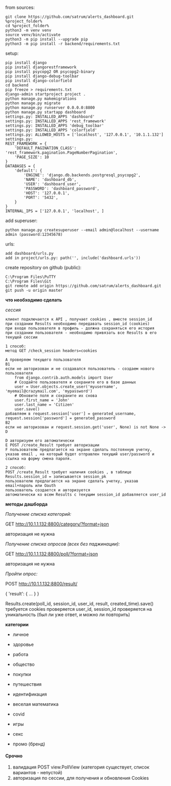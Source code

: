 from sources:

    git clone https://github.com/satrum/alerts_dashboard.git %project_folder%
    cd %project_folder%
    python3 -m venv venv
    source venv/bin/activate
    python3 -m pip install --upgrade pip
    python3 -m pip install -r backend/requirements.txt

setup:

    pip install django
    pip install djangorestframework
    pip install psycopg2 OR psycopg2-binary
    pip install django-debug-toolbar
    pip install django-colorfield
    cd backend
    pip freeze > requirements.txt
    django-admin startproject project .
    python manage.py makemigrations
    python manage.py migrate
    python manage.py runserver 0.0.0.0:8800
    python manage.py startapp dashboard
    settings.py: INSTALLED_APPS 'dashboard'
    settings.py: INSTALLED_APPS 'rest_framework'
    settings.py: INSTALLED_APPS 'debug_toolbar'
    settings.py: INSTALLED_APPS 'colorfield'
    settings.py: ALLOWED_HOSTS = ['localhost', '127.0.0.1', '10.1.1.132']
    settings.py:
    REST_FRAMEWORK = {
        'DEFAULT_PAGINATION_CLASS': 'rest_framework.pagination.PageNumberPagination',
        'PAGE_SIZE': 10
    }
    DATABASES = {
        'default': {
            'ENGINE': 'django.db.backends.postgresql_psycopg2',
            'NAME': 'dashboard_db',
            'USER': 'dashboard_user',
            'PASSWORD': 'dashboard_password',
            'HOST': '127.0.0.1',
            'PORT': '5432',
        }
    }
    INTERNAL_IPS = ['127.0.0.1', 'localhost', ]


add superuser:

    python manage.py createsuperuser --email admin@localhost --username admin (password:12345678)

urls:

    add dashboard/urls.py
    add in project/urls.py: path('', include('dashboard.urls'))


create repository on github (public):

    C:\Program Files\PuTTY
    C:\Program Files\Git
    git remote add origin https://github.com/satrum/alerts_dashboard.git
    git push -u origin master



__что необходимо сделать__

*сессия*
```
клиент подключается к API , получает cookies , вместе session_id
при создании Results необходимо передавать session_id (cookies)
при входе пользователя в профиль - должна сохраняться его история
при создании пользователя - необходимо привязать все Results в его текущей сессии

1 способ:
метод GET /check_session headers=cookies

A проверяем текущего пользователя
B1 
если не авторизован и не создавался пользователь - создаем нового пользователя
    from django.contrib.auth.models import User
    # Создайте пользователя и сохраните его в базе данных
    user = User.objects.create_user('myusername', 'myemail@crazymail.com', 'mypassword')
    # Обновите поля и сохраните их снова
    user.first_name = 'John'
    user.last_name = 'Citizen'
    user.save()
добавляем в request.session['user'] = generated_username, request.session['password'] = generated_password
B2
если не авторизован и request.session.get('user', None) is not None -> D

D авторизуем его автоматически
E POST /create_Result требует авторизации
F пользователю предлагается на экране сделать постоянную учетку, указав email , на который будет отправлен текущий user/password и ссылка на форму смена пароля.

2 способ:
POST /create_Result требует наличия cookies , в таблице Results.session_id = записывается session_pk
пользователю предлагается на экране сделать учетку, указав email+пароль или Oauth
пользователь создается и авторизуется
автоматически ко всем Results с текущим session_id добавляется user_id
```

**методы дашборда**

*Получение списка категорий:*

GET http://10.1.1.132:8800/category/?format=json

авторизация не нужна

*Получение списка опросов (всех без паджинации):*

GET http://10.1.1.132:8800/poll/?format=json

авторизация не нужна

*Пройти опрос:*

POST http://10.1.1.132:8800/result/

{
'result': {
        ...
    }
}

Results.create(poll_id, session_id, user_id, result, created_time).save()
требуется cookies
проверяется user_id, session_id
проверяется на уникальность (был ли уже ответ, и можно ли повторить)



**категории**

- личное
- здоровье
- работа
- общество
- покупки
- путешествия
- идентификация

- веселая математика
- covid
- игры
- секс
- промо (бренд)


#### Срочно
1. валидация POST view.PollView (категория существует, список вариантов - непустой)
2. авторизация по сессии, для получения и обновления Cookies